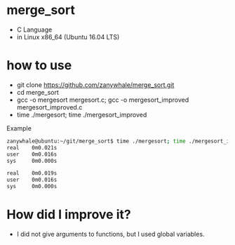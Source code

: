 # merge_sort
  - C Language
  - in Linux x86_64 (Ubuntu 16.04 LTS)
 
  
# how to use
  - git clone https://github.com/zanywhale/merge_sort.git
  - cd merge_sort
  - gcc -o mergesort mergesort.c; gcc -o mergesort_improved mergesort_improved.c
  - time ./mergesort; time ./mergesort_improved
 
Example
```sh
zanywhale@ubuntu:~/git/merge_sort$ time ./mergesort; time ./mergesort_improved
real    0m0.021s
user    0m0.016s
sys     0m0.000s

real    0m0.019s
user    0m0.016s
sys     0m0.000s
```

# How did I improve it?
* I did not give arguments to functions, but I used global variables.
